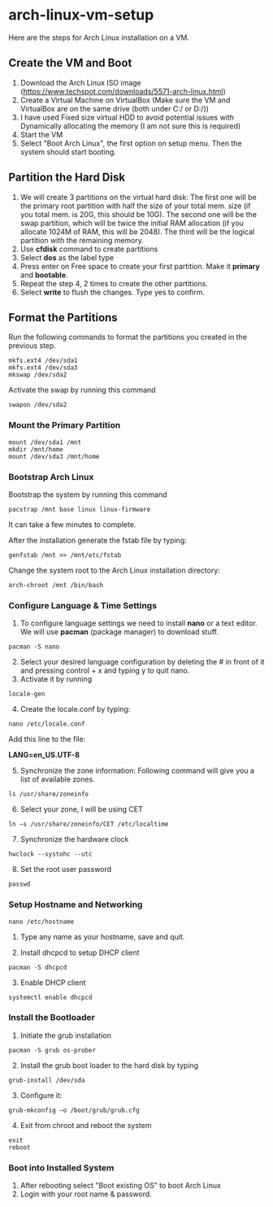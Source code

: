 # arch-linux-vm-setup

Here are the steps for Arch Linux installation on a VM. 

## Create the VM and Boot

1. Download the Arch Linux ISO image (https://www.techspot.com/downloads/5571-arch-linux.html)
2. Create a Virtual Machine on VirtualBox (Make sure the VM and VirtualBox are on the same drive (both under C:/ or D:/))
3. I have used Fixed size virtual HDD to avoid potential issues with Dynamically allocating the memory (I am not sure this is required)
4. Start the VM
5. Select "Boot Arch Linux", the first option on setup menu. Then the system should start booting.

## Partition the Hard Disk

1. We will create 3 partitions on the virtual hard disk: The first one will be the primary root partition with half the size of your total mem. size (if you total mem. is 20G, this should be 10G). The second one will be the swap partition, which will be twice the initial RAM allocation (if you allocate 1024M of RAM, this will be 2048). The third will be the logical partition with the remaining memory.
2. Use __cfdisk__ command to create partitions
3. Select __dos__ as the label type
4. Press enter on Free space to create your first partition. Make it __primary__ and __bootable__.
5. Repeat the step 4, 2 times to create the other partitions.
6. Select __write__ to flush the changes. Type yes to confirm.

## Format the Partitions

Run the following commands to format the partitions you created in the previous step.

```
mkfs.ext4 /dev/sda1
mkfs.ext4 /dev/sda3 
mkswap /dev/sda2
```

Activate the swap by running this command

```
swapon /dev/sda2
```

### Mount the Primary Partition

```
mount /dev/sda1 /mnt
mkdir /mnt/home
mount /dev/sda3 /mnt/home
```

### Bootstrap Arch Linux

Bootstrap the system by running this command

```
pacstrap /mnt base linux linux-firmware
```

It can take a few minutes to complete.

After the installation generate the fstab file by typing:

```
genfstab /mnt >> /mnt/etc/fstab 
```

Change the system root to the Arch Linux installation directory:

```
arch-chroot /mnt /bin/bash
```

### Configure Language & Time Settings

1. To configure language settings we need to install __nano__ or a text editor. We will use __pacman__ (package manager) to download stuff.

```
pacman -S nano
```

2. Select your desired language configuration by deleting the # in front of it and pressing control + x and typing y to quit nano.
3. Activate it by running

```
locale-gen
```

4. Create the locale.conf by typing:

```
nano /etc/locale.conf
```

Add this line to the file:

__LANG=en_US.UTF-8__

5. Synchronize the zone information: Following command will give you a list of available zones.

``` ls /usr/share/zoneinfo ```

6. Select your zone, I will be using CET

``` ln –s /usr/share/zoneinfo/CET /etc/localtime ```

7. Synchronize the hardware clock

``` hwclock --systohc --utc ```

8. Set the root user password

``` passwd ```

### Setup Hostname and Networking

``` nano /etc/hostname ```

1. Type any name as your hostname, save and quit.

2. Install dhcpcd to setup DHCP client

``` pacman -S dhcpcd ```

3. Enable DHCP client

``` systemctl enable dhcpcd ```

### Install the Bootloader

1. Initiate the grub installation

``` pacman -S grub os-prober ```

2. Install the grub boot loader to the hard disk by typing 

``` grub-install /dev/sda ```

3. Configure it:

``` grub-mkconfig –o /boot/grub/grub.cfg ```

4. Exit from chroot and reboot the system

```
exit
reboot
```

### Boot into Installed System

1. After rebooting select "Boot existing OS" to boot Arch Linux
2. Login with your root name & password. 
